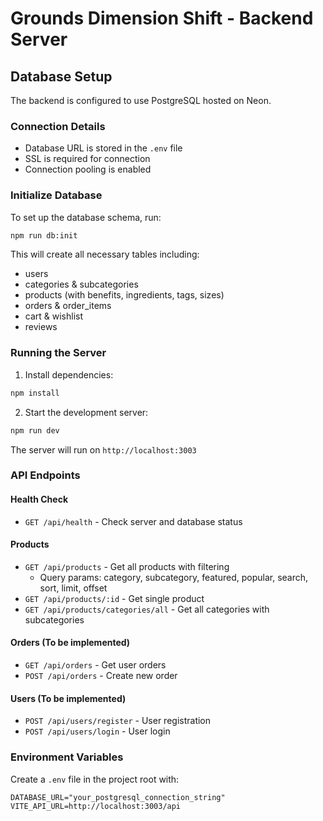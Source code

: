 # Grounds Dimension Shift - Backend Server

## Database Setup

The backend is configured to use PostgreSQL hosted on Neon.

### Connection Details
- Database URL is stored in the `.env` file
- SSL is required for connection
- Connection pooling is enabled

### Initialize Database

To set up the database schema, run:

```bash
npm run db:init
```

This will create all necessary tables including:
- users
- categories & subcategories  
- products (with benefits, ingredients, tags, sizes)
- orders & order_items
- cart & wishlist
- reviews

### Running the Server

1. Install dependencies:
```bash
npm install
```

2. Start the development server:
```bash
npm run dev
```

The server will run on `http://localhost:3003`

### API Endpoints

#### Health Check
- `GET /api/health` - Check server and database status

#### Products
- `GET /api/products` - Get all products with filtering
  - Query params: category, subcategory, featured, popular, search, sort, limit, offset
- `GET /api/products/:id` - Get single product
- `GET /api/products/categories/all` - Get all categories with subcategories

#### Orders (To be implemented)
- `GET /api/orders` - Get user orders
- `POST /api/orders` - Create new order

#### Users (To be implemented)
- `POST /api/users/register` - User registration
- `POST /api/users/login` - User login

### Environment Variables

Create a `.env` file in the project root with:
```env
DATABASE_URL="your_postgresql_connection_string"
VITE_API_URL=http://localhost:3003/api
```
